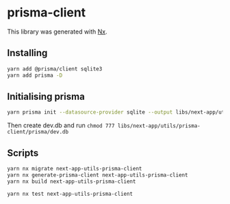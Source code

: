 # prisma-client

This library was generated with [Nx](https://nx.dev).

## Installing

```bash
yarn add @prisma/client sqlite3
yarn add prisma -D
```

## Initialising prisma

```bash
yarn prisma init --datasource-provider sqlite --output libs/next-app/utils/prisma-client
```

Then create dev.db and run `chmod 777 libs/next-app/utils/prisma-client/prisma/dev.db`

## Scripts

```bash
yarn nx migrate next-app-utils-prisma-client
yarn nx generate-prisma-client next-app-utils-prisma-client
yarn nx build next-app-utils-prisma-client

yarn nx test next-app-utils-prisma-client
```
